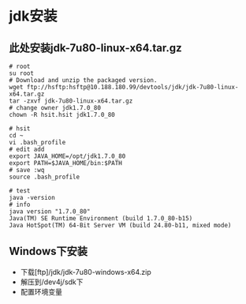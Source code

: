 # jdk安装

## 此处安装jdk-7u80-linux-x64.tar.gz

```
# root
su root
# Download and unzip the packaged version.
wget ftp://hsftp:hsftp@10.188.180.99/devtools/jdk/jdk-7u80-linux-x64.tar.gz
tar -zxvf jdk-7u80-linux-x64.tar.gz
# change owner jdk1.7.0_80
chown -R hsit.hsit jdk1.7.0_80

# hsit
cd ~
vi .bash_profile
# edit add
export JAVA_HOME=/opt/jdk1.7.0_80
export PATH=$JAVA_HOME/bin:$PATH
# save :wq
source .bash_profile

# test
java -version
# info
java version "1.7.0_80"
Java(TM) SE Runtime Environment (build 1.7.0_80-b15)
Java HotSpot(TM) 64-Bit Server VM (build 24.80-b11, mixed mode)

```

## Windows下安装

* 下载[ftp]/jdk/jdk-7u80-windows-x64.zip
* 解压到/dev4j/sdk下
* 配置环境变量